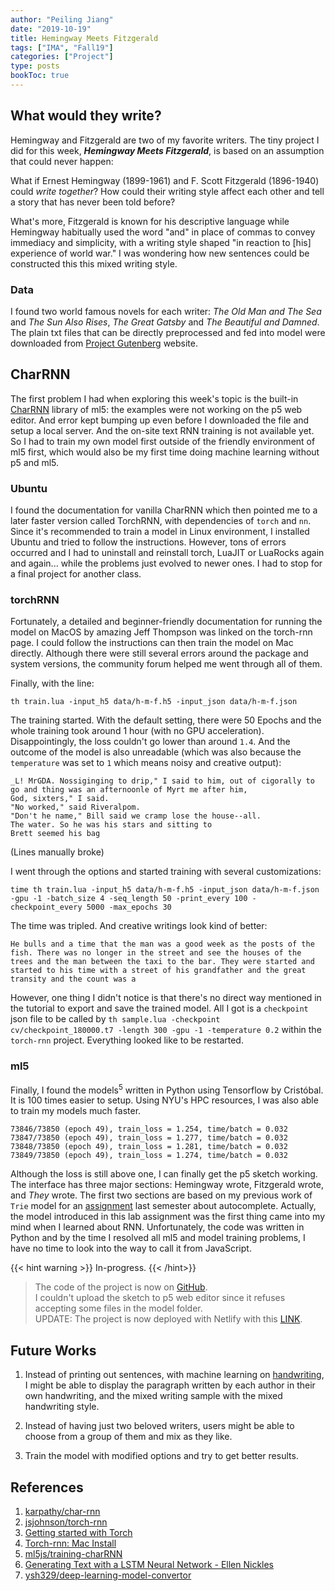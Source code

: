 ```yaml
---
author: "Peiling Jiang"
date: "2019-10-19"
title: Hemingway Meets Fitzgerald
tags: ["IMA", "Fall19"]
categories: ["Project"]
type: posts
bookToc: true
---
```


## What would they write?

Hemingway and Fitzgerald are two of my favorite writers. The tiny project I did for this week, ***Hemingway Meets Fitzgerald***, is based on an assumption that could never happen:

What if Ernest Hemingway (1899-1961) and F. Scott Fitzgerald (1896-1940) could *write together*? How could their writing style affect each other and tell a story that has never been told before?

What's more, Fitzgerald is known for his descriptive language while Hemingway habitually used the word "and" in place of commas to convey immediacy and simplicity, with a writing style shaped "in reaction to [his] experience of world war." I was wondering how new sentences could be constructed this this mixed writing style.

### Data

I found two world famous novels for each writer: *The Old Man and The Sea* and *The Sun Also Rises*, *The Great Gatsby* and *The Beautiful and Damned*. The plain txt files that can be directly preprocessed and fed into model were downloaded from [Project Gutenberg](https://www.gutenberg.org/) website.

## CharRNN

The first problem I had when exploring this week's topic is the built-in [CharRNN](https://learn.ml5js.org/docs/#/reference/charrnn) library of ml5: the examples were not working on the p5 web editor. And error kept bumping up even before I downloaded the file and setup a local server. And the on-site text RNN training is not available yet. So I had to train my own model first outside of the friendly environment of ml5 first, which would also be my first time doing machine learning without p5 and ml5.

### Ubuntu

I found the documentation for vanilla CharRNN which then pointed me to a later faster version called TorchRNN, with dependencies of `torch` and `nn`. Since it's recommended to train a model in Linux environment, I installed Ubuntu and tried to follow the instructions. However, tons of errors occurred and I had to uninstall and reinstall torch, LuaJIT or LuaRocks again and again... while the problems just evolved to newer ones. I had to stop for a final project for another class.

### torchRNN

Fortunately, a detailed and beginner-friendly documentation for running the model on MacOS by amazing Jeff Thompson was linked on the torch-rnn page. I could follow the instructions can then train the model on Mac directly. Although there were still several errors around the package and system versions, the community forum helped me went through all of them.

Finally, with the line:

```terminal
th train.lua -input_h5 data/h-m-f.h5 -input_json data/h-m-f.json
```

The training started. With the default setting, there were 50 Epochs and the whole training took around 1 hour (with no GPU acceleration). Disappointingly, the loss couldn't go lower than around `1.4`. And the outcome of the model is also unreadable (which was also because the `temperature` was set to `1` which means noisy and creative output):

```
_L! MrGDA. Nossiginging to drip," I said to him, out of cigorally to go and thing was an afternoonle of Myrt me after him,
God, sixters," I said.
"No worked," said Riveralpom.
"Don't he name," Bill said we cramp lose the house--all.
The water. So he was his stars and sitting to
Brett seemed his bag
```
(Lines manually broke)

I went through the options and started training with several customizations:

```terminal
time th train.lua -input_h5 data/h-m-f.h5 -input_json data/h-m-f.json -gpu -1 -batch_size 4 -seq_length 50 -print_every 100 -checkpoint_every 5000 -max_epochs 30
```

The time was tripled. And creative writings look kind of better:

```
He bulls and a time that the man was a good week as the posts of the fish. There was no longer in the street and see the houses of the trees and the man between the taxi to the bar. They were started and started to his time with a street of his grandfather and the great transity and the count was a
```

However, one thing I didn't notice is that there's no direct way mentioned in the tutorial to export and save the trained model. All I got is a `checkpoint` json file to be called by `th sample.lua -checkpoint cv/checkpoint_180000.t7 -length 300 -gpu -1 -temperature 0.2` within the `torch-rnn` project. Everything looked like to be restarted.

### ml5

Finally, I found the models<sup>5</sup> written in Python using Tensorflow by Cristóbal. It is 100 times easier to setup. Using NYU's HPC resources, I was also able to train my models much faster.

```
73846/73850 (epoch 49), train_loss = 1.254, time/batch = 0.032
73847/73850 (epoch 49), train_loss = 1.277, time/batch = 0.032
73848/73850 (epoch 49), train_loss = 1.281, time/batch = 0.032
73849/73850 (epoch 49), train_loss = 1.274, time/batch = 0.032
```

Although the loss is still above one, I can finally get the p5 sketch working. The interface has three major sections: Hemingway wrote, Fitzgerald wrote, and *They* wrote. The first two sections are based on my previous work of `Trie` model for an [assignment](https://py.mit.edu/spring19/labs/lab5) last semester about autocomplete. Actually, the model introduced in this lab assignment was the first thing came into my mind when I learned about RNN. Unfortunately, the code was written in Python and by the time I resolved all ml5 and model training problems, I have no time to look into the way to call it from JavaScript.

{{< hint warning >}}
In-progress.
{{< /hint>}}

> The code of the project is now on [GitHub](https://github.com/peilingjiang/ima-courses/tree/master/f19-ml-art/hemingway-meets-fitzgerald).<br>
> I couldn't upload the sketch to p5 web editor since it refuses accepting some files in the model folder.<br>
> UPDATE: The project is now deployed with Netlify with this [LINK](https://h-meets-f.netlify.com).

## Future Works

1. Instead of printing out sentences, with machine learning on [handwriting](http://blog.otoro.net/2017/01/01/recurrent-neural-network-artist/), I might be able to display the paragraph written by each author in their own handwriting, and the mixed writing sample with the mixed handwriting style.

2. Instead of having just two beloved writers, users might be able to choose from a group of them and mix as they like.

3. Train the model with modified options and try to get better results.

## References

1. [karpathy/char-rnn](https://github.com/karpathy/char-rnn)
2. [jsjohnson/torch-rnn](https://github.com/jcjohnson/torch-rnn)
3. [Getting started with Torch](http://torch.ch/docs/getting-started.html#_)
4. [Torch-rnn: Mac Install](http://www.jeffreythompson.org/blog/2016/03/25/torch-rnn-mac-install/)
5. [ml5js/training-charRNN](https://github.com/ml5js/training-charRNN)
6. [Generating Text with a LSTM Neural Network - Ellen Nickles](https://ellennickles.site/blog/2018/10/13/week-6-generating-text-with-a-lstm-neural-network)
7. [ysh329/deep-learning-model-convertor](https://github.com/ysh329/deep-learning-model-convertor)

